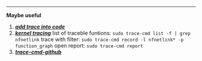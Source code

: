 
***

**Maybe useful**

1. ***[add trace into code](https://stackoverflow.com/questions/10374005/how-to-trace-function-call-in-c)***
2. ***[kernel tracing](https://opensource.com/article/21/7/linux-kernel-trace-cmd)***
	list of traceble funtions:
	`sudo trace-cmd list -f | grep nfnetlink`
	trace with filter:
	`sudo trace-cmd record -l nfnetlink* -p function_graph`
	open report:
	`sudo trace-cmd report`
3. ***[trace-cmd-github](https://github.com/rostedt/trace-cmd)***